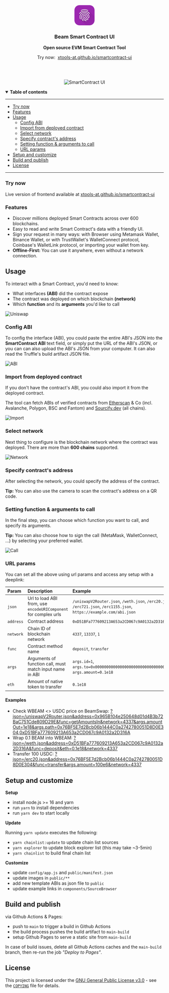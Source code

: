 <div align="center">
	<img
		src="public/icons/192.png"
		height="64"
	/>
  <br />
  <p>
    <h3>
      <b>
        Beam Smart Contract UI
      </b>
    </h3>
  </p>
  <p>
    <b>
      Open source EVM Smart Contract Tool
    </b>
  </p>

  <p>
		<span>Try now:&nbsp;</span>
		<a href="https://xtools-at.github.io/smartcontract-ui" target="_blank">
			xtools-at.github.io/smartcontract-ui
		</a>
  </p>
  <br />
  <br />
  <p>

![SmartContract UI](./docs/img.png)

  </p>
</div>

<details open>
  <summary><b>Table of contents</b></summary>

---

- [Try now](#try-now)
- [Features](#features)
- [Usage](#usage)
  - [Config ABI](#config-abi)
  - [Import from deployed contract](#import-from-deployed-contract)
  - [Select network](#select-network)
  - [Specify contract's address](#specify-contracts-address)
  - [Setting function & arguments to call](#setting-function--arguments-to-call)
  - [URL params](#url-params)
- [Setup and customize](#setup-and-customize)
- [Build and publish](#build-and-publish)
- [License](#license)

---

</details>

### **Try now**

Live version of frontend available at [xtools-at.github.io/smartcontract-ui](https://xtools-at.github.io/smartcontract-ui)

### **Features**

- Discover millions deployed Smart Contracts across over 600 blockchains.
- Easy to read and write Smart Contract's data with a friendly UI.
- Sign your request in many ways: with Browser using Metamask Wallet, Binance Wallet, or with TrustWallet's WalletConnect protocol, Coinbase's WalletLink protocol, or importing your wallet from key.
- <b>Offline-First: </b> You can use it anywhere, even without a network connection.

## **Usage**

To interact with a Smart Contract, you'd need to know:

- What interfaces <b>(ABI)</b> did the contract expose
- The contract was deployed on which blockchain <b>(network)</b>
- Which <b>function</b> and its <b>arguments</b> you'd like to call

![Uniswap](./docs/uniswap.png)

### **Config ABI**

To config the interface (ABI), you could paste the entire ABI's JSON into the <b>SmartContract ABI</b> text field, or simply put the URL of the ABI's JSON, or you can can also upload the ABI's JSON from your computer. It can also read the Truffle's build artifact JSON file.

![ABI](./docs/abi.png)

### **Import from deployed contract**

If you don't have the contract's ABI, you could also import it from the deployed contract.

The tool can fetch ABIs of verified contracts from [Etherscan](https://etherscan.io) & Co (incl. Avalanche, Polygon, BSC and Fantom) and [Sourcify.dev](https://sourcify.dev) (all chains).

![Import](./docs/import.png)

### **Select network**

Next thing to configure is the blockchain network where the contract was deployed. There are more than <b>600 chains</b> supported.

![Network](./docs/network.png)

### **Specify contract's address**

After selecting the network, you could specify the address of the contract.

<b>Tip:</b> You can also use the camera to scan the contract's address on a QR code.

### **Setting function & arguments to call**

In the final step, you can choose which function you want to call, and specify its arguments.

<b>Tip:</b> You can also choose how to sign the call (MetaMask, WalletConnect, ...) by selecting your preferred wallet.

![Call](./docs/call.png)

### **URL params**

You can set all the above using url params and access any setup with a deeplink:

| Param     | Description                                                     | Example                                                                                                               |
| :-------- | :-------------------------------------------------------------- | :-------------------------------------------------------------------------------------------------------------------- |
| `json`    | Url to load ABI from, use `encodeURIComponent` for complex urls | `/uniswapV2Router.json`, `/weth.json`, `/erc20.json`, `/erc721.json`, `/erc1155.json`, `https://example.com/abi.json` |
| `address` | Contract address                                                | `0xD51BFa777609213A653a2CD067c9A0132a2D316A`                                                                          |
| `network` | Chain ID of blockchain network                                  | `4337`, `13337`, `1`                                                                                                  |
| `func`    | Contract method name                                            | `deposit`, `transfer`                                                                                                 |
| `args`    | Arguments of function call, must match input name in ABI        | `args.id=1`, `args.to=0x0000000000000000000000000000000000000B0b`, `args.amount=0.1e18`                               |
| `eth`     | Amount of native token to transfer                              | `0.1e18`                                                                                                              |

#### Examples

- Check WBEAM <> USDC price on BeamSwap: [?json=/uniswapV2Router.json&address=0x965B104e250648d01d4B3b72BaC751Cde809D29E&func=getAmountsIn&network=4337&args.amountOut=1e18&args.path=0x76BF5E7d2Bcb06b1444C0a2742780051D8D0E304,0xD51BFa777609213A653a2CD067c9A0132a2D316A](https://xtools-at.github.io/smartcontract-ui/?json=/uniswapV2Router.json&address=0x965B104e250648d01d4B3b72BaC751Cde809D29E&func=getAmountsIn&network=4337&args.amountOut=1e18&args.path=0x76BF5E7d2Bcb06b1444C0a2742780051D8D0E304,0xD51BFa777609213A653a2CD067c9A0132a2D316A)
- Wrap 0.1 BEAM into WBEAM: [?json=/weth.json&address=0xD51BFa777609213A653a2CD067c9A0132a2D316A&func=deposit&eth=0.1e18&network=4337](https://xtools-at.github.io/smartcontract-ui/?json=/weth.json&address=0xD51BFa777609213A653a2CD067c9A0132a2D316A&func=deposit&eth=0.1e18&network=4337)
- Transfer 100 USDC: [?json=/erc20.json&address=0x76BF5E7d2Bcb06b1444C0a2742780051D8D0E304&func=transfer&args.amount=100e6&network=4337](https://xtools-at.github.io/smartcontract-ui/?json=/erc20.json&address=0x76BF5E7d2Bcb06b1444C0a2742780051D8D0E304&func=transfer&args.amount=100e6&network=4337)

## Setup and customize

**Setup**

- install node.js >= 16 and yarn
- run `yarn` to install dependencies
- run `yarn dev` to start locally

**Update**

Running `yarn update` executes the following:

- `yarn chainlist:update` to update chain list sources
- `yarn explorer` to update block explorer list (this may take ~3-5min)
- `yarn chainlist` to build final chain list

**Customize**

- update `config/app.js` and `public/manifest.json`
- update images in `public/**`
- add new template ABIs as json file to `public`
- update example links in `components/SourceBrowser`

## Build and publish

via Github Actions & Pages:

- push to `main` to trigger a build in Github Actions
- the build process pushes the build artifact to `main-build`
- setup Github Pages to serve a static site from `main-build`

In case of build issues, delete all Github Actions caches and the `main-build` branch, then re-run the job _"Deploy to Pages"_.

## **License**

This project is licensed under the [GNU General Public License v3.0](https://opensource.org/licenses/gpl-3.0.html) - see the [`COPYING`](COPYING) file for details.
